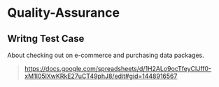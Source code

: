 # Quality-Assurance
## Writng Test Case
About checking out on e-commerce and purchasing data packages.
> https://docs.google.com/spreadsheets/d/1H2ALo9ocTfeyCIJff0-xM1I05lXwKRkE27uCT49phJ8/edit#gid=1448916567

